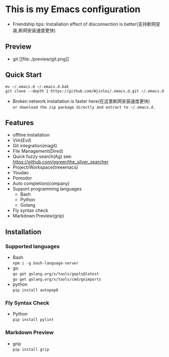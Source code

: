 # This is my Emacs configuration
- Friendship tips: Installation effect of disconnection is better(支持断网安装,断网安装速度更快)
## Preview
- git
[[file:./preview/git.png]]
## Quick Start
`mv ~/.emacs.d ~/.emacs.d.bak`<br/>
`git clone --depth 1 https://github.com/Wjinlei/.emacs.d.git ~/.emacs.d`<br/>
- Broken network installation is faster here(在这里断网安装速度更快)<br/>
`or download the zip package directly and extract to ~/.emacs.d.`

## Features
- offline installation
- Vim(Evil)
- Git integration(magit)
- File Management(Dired)
- Quick fuzzy search(Ag)
  see: https://github.com/ggreer/the_silver_searcher
- Project/Workspace(treeemacs)
- Youdao
- Pomodor
- Auto completion(company)
- Support programming languages
  - Bash
  - Python
  - Golang
- Fly syntax check
- Markdown Preview(grip)
## Installation
### Supported languages
- Bash<br/>
`npm i -g bash-language-server`
- go<br/>
`go get golang.org/x/tools/gopls@latest`<br/>
`go get golang.org/x/tools/cmd/goimports`<br/>
- python<br/>
`pip install autopep8`

### Fly Syntax Check
- Python<br/>
`pip install pylint`
### Markdown Preview
- grip<br/>
`pip install grip`
